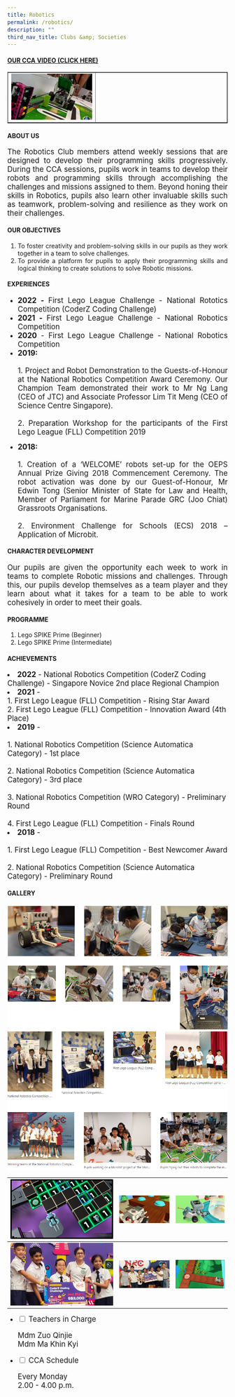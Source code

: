 ```yaml
---
title: Robotics
permalink: /robotics/
description: ""
third_nav_title: Clubs &amp; Societies
---
```

<h4><strong><a title="Our CCA Video (Click here)" href="https://drive.google.com/file/d/1xYyFCsjSmZZq43_IeHWUhsT_H9cByJLW/view?usp=sharing" target="_blank" rel="noopener">OUR CCA VIDEO (CLICK HERE)</a></strong></h4>
<table style="border-collapse: collapse; width: 100%;" border="1">
<tbody>
<tr>
<td style="width: 40%;"><a href="https://drive.google.com/file/d/1xYyFCsjSmZZq43_IeHWUhsT_H9cByJLW/view?usp=sharing"><img src="/images/robo1.jpg"></a></td>
<td style="width: 60%;">&nbsp;</td>
</tr>
</tbody>
</table>
<h4><strong>ABOUT US</strong></h4>
<p style="font-size:120%;" align="justify">The Robotics Club members attend weekly sessions that are designed to develop their programming skills progressively. During the CCA sessions, pupils work in teams to develop their robots and programming skills through accomplishing the challenges and missions assigned to them. Beyond honing their skills in Robotics, pupils also learn other invaluable skills such as teamwork, problem-solving and resilience as they work on their challenges.</p>
<h4><strong>OUR OBJECTIVES</strong></h4>
<ol>
<li align="justify">To foster creativity and problem-solving skills in our pupils as they work together in a team to solve challenges.</li>
<li align="justify">To provide a platform for pupils to apply their programming skills and logical thinking to create solutions to solve Robotic missions.</li>
</ol>
<h4><strong>EXPERIENCES</strong></h4>
<ul>
	<li style="font-size:120%;" align="justify"><strong>2022 - </strong>First Lego League Challenge - National Rototics Competition (CoderZ Coding Challenge)</li>
<li style="font-size:120%;" align="justify"><strong>2021 - </strong>First Lego League Challenge - National Robotics Competition</li>
	<li style="font-size:120%;" align="justify"><strong>2020</strong> - First Lego League Challenge - National Robotics Competition</li>
<li style="font-size:120%;" align="justify"><strong> 2019:</strong><br><br>
1. Project and Robot Demonstration to the Guests-of-Honour at the National Robotics Competition Award Ceremony. Our Champion Team demonstrated their work to Mr Ng Lang (CEO of JTC) and Associate Professor Lim Tit Meng (CEO of Science Centre Singapore).<br><br>
2. Preparation Workshop for the participants of the First Lego League (FLL) Competition 2019</li>
</ul>


<ul>
<li style="font-size:120%;" align="justify"><strong> 2018:</strong>
<br><br>1. Creation of a ‘WELCOME’ robots set-up for the OEPS Annual Prize Giving 2018 Commencement Ceremony. The robot activation was done by our Guest-of-Honour, Mr Edwin Tong (Senior Minister of State for Law and Health, Member of Parliament for Marine Parade GRC (Joo Chiat) Grassroots Organisations. <br><br>2. Environment Challenge for Schools (ECS) 2018 – Application of Microbit.</li>
</ul>


<h4><strong>CHARACTER DEVELOPMENT</strong></h4>
<p style="font-size:120%;" align="justify">Our pupils are given the opportunity each week to work in teams to complete Robotic missions and challenges. Through this, our pupils develop themselves as a team player and they learn about what it takes for a team to be able to work cohesively in order to meet their goals.</p>
<h4><strong>PROGRAMME</strong></h4>
<ol>
<li>Lego SPIKE Prime (Beginner)&nbsp;</li>
<li>Lego SPIKE Prime (Intermediate)</li>
</ol>
<h4><strong>ACHIEVEMENTS</strong></h4>
<li style="font-size:120%;"><strong>2022</strong> - National Robotics Competition (CoderZ Coding Challenge) - Singapore Novice 2nd place Regional Champion</li>
<li style="font-size:120%;"><strong>2021</strong> - <br>1. First Lego League (FLL) Competition - Rising Star Award<br>2. First Lego League (FLL) Competition - Innovation Award (4th Place)</li>

<li style="font-size:120%;"><strong>2019</strong> - <br><br>1. National Robotics Competition (Science Automatica Category) - 1st place<br><br>
2. National Robotics Competition (Science Automatica Category) - 3rd place<br><br>
3. National Robotics Competition (WRO Category) - Preliminary Round&nbsp;<br><br>
4. First Lego League (FLL) Competition - Finals Round</li>

<li style="font-size:120%;"><strong>2018</strong> - <br><br> 1. First Lego League (FLL) Competition - Best Newcomer Award <br><br>2. National Robotics Competition (Science Automatica Category) - Preliminary Round</li>

<h4><strong>GALLERY</strong></h4>
<img src="/images/robo2.png"><br>
<img src="/images/robo3.png"><br>
	
| <img src="/images/Robotics/robotics_1.png"> | <img src="/images/Robotics/robotics_2.png"> | <img src="/images/Robotics/robotics_3.png"> |
| -------- | -------- | -------- |
| <img src="/images/Robotics/robotics_4.png">|<img src="/images/Robotics/robotics_5.png">|<img src="/images/Robotics/robotics_6.png">|

<ul class="jekyllcodex_accordion">
<li style="font-size:120%;"><input id="accordion1" type="checkbox"> <label for="accordion1">Teachers in Charge</label>
<div>
	<p>Mdm Zuo Qinjie<br>Mdm Ma Khin Kyi</p>
</div>
</li>
<li style="font-size:120%;"><input id="accordion2" type="checkbox"> <label for="accordion2">CCA Schedule</label>
<div>
<p>Every Monday<br>2.00 - 4.00 p.m.</p>
</div>
</li>
</ul>